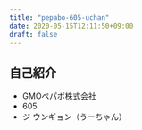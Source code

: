 ```yaml
---
title: "pepabo-605-uchan"
date: 2020-05-15T12:11:50+09:00
draft: false
---
```


## 自己紹介
- GMOペパボ株式会社
- 605
- ジ ウンギョン（うーちゃん）
